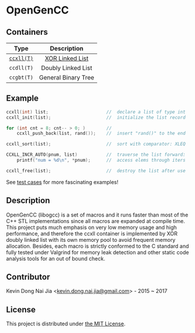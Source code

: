 # OpenGenCC

## Containers

|  Type                             |  Description                          |
|-----------------------------------|:-------------------------------------:|
| [`ccxll(T)`](tool/ccxll-call.pdf) | [XOR Linked List](doc/ccxll-list.pdf) |
|  `ccdll(T)`                       |  Doubly Linked List                   |
|  `ccgbt(T)`                       |  General Binary Tree                  |

## Example

```c
ccxll(int) list;                      //  declare a list of type int
ccxll_init(list);                     //  initialize the list record

for (int cnt = 8; cnt-- > 0; )        //
    ccxll_push_back(list, rand());    //  insert "rand()" to the end

ccxll_sort(list);                     //  sort with comparator: XLEQ

CCXLL_INCR_AUTO(pnum, list)           //  traverse the list forward:
    printf("num = %d\n", *pnum);      //  access elems through iters

ccxll_free(list);                     //  destroy the list after use
```

See [test cases](test) for more fascinating examples!

## Description

OpenGenCC (libogcc) is a set of macros and it runs faster than most of the C++ STL implementations since all macros are expanded at compile time. This project puts much emphasis on very low memory usage and high performance, and therefore the ccxll container is implemented by XOR doubly linked list with its own memory pool to avoid frequent memory allocation. Besides, each macro is strictly conformed to the C standard and fully tested under Valgrind for memory leak detection and other static code analysis tools for an out of bound check.


## Contributor

Kevin Dong Nai Jia <<kevin.dong.nai.jia@gmail.com>> - 2015 ~ 2017

## License

This project is distributed under [the MIT License](LICENSE).

